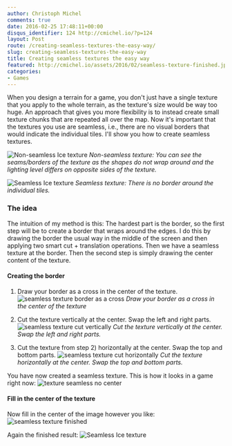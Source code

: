 ```yaml
---
author: Christoph Michel
comments: true
date: 2016-02-25 17:48:11+00:00
disqus_identifier: 124 http://cmichel.io/?p=124
layout: Post
route: /creating-seamless-textures-the-easy-way/
slug: creating-seamless-textures-the-easy-way
title: Creating seamless textures the easy way
featured: http://cmichel.io/assets/2016/02/seamless-texture-finished.jpg
categories:
- Games
---
```

When you design a terrain for a game, you don't just have a single texture that you apply to the whole terrain, as the texture's size would be way too huge. An approach that gives you more flexibility is to instead create small texture chunks that are repeated all over the map. Now it's important that the textures you use are seamless, i.e., there are no visual borders that would indicate the individual tiles. I'll show you how to create seamless textures.

![Non-seamless Ice texture](http://cmichel.io/assets/2016/02/bad-ice-texture-1024x547.jpg)
_Non-seamless texture: You can see the seams/borders of the texture as the shapes do not wrap around and the lighting level differs on opposite sides of the texture._

![Seamless Ice texture](http://cmichel.io/assets/2016/02/seamless-ice-texture-1024x546.png)
_Seamless texture: There is no border around the individual tiles._


### The idea

The intuition of my method is this:
The hardest part is the border, so the first step will be to create a border that wraps around the edges. I do this by drawing the border the usual way in the middle of the screen and then applying two smart cut + translation operations. Then we have a seamless texture at the border. Then the second step is simply drawing the center content of the texture.

#### Creating the border
  1. Draw your border as a cross in the center of the texture.
  ![seamless texture border as a cross](http://cmichel.io/assets/2016/02/seamless-texture-cross.jpg)
  _Draw your border as a cross in the center of the texture_

  2. Cut the texture vertically at the center. Swap the left and right parts.
  ![seamless texture cut vertically](http://cmichel.io/assets/2016/02/seamless-texture-cut-vertically.jpg)
  _Cut the texture vertically at the center. Swap the left and right parts._

  3. Cut the texture from step 2) horizontally at the center. Swap the top and bottom parts.
  ![seamless texture cut horizontally](http://cmichel.io/assets/2016/02/seamless-texture-cut-horizontally.jpg)
  _Cut the texture horizontally at the center. Swap the top and bottom parts._


You have now created a seamless texture. This is how it looks in a game right now:
![texture seamless no center](http://cmichel.io/assets/2016/02/texture-seamless-no-center-1024x545.jpg)


#### Fill in the center of the texture

Now fill in the center of the image however you like:
![seamless texture finished](http://cmichel.io/assets/2016/02/seamless-texture-finished.jpg)

Again the finished result:
![Seamless Ice texture](http://cmichel.io/assets/2016/02/seamless-ice-texture-1024x546.png)
